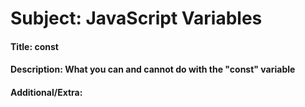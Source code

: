 # **Subject:** JavaScript Variables

#### **Title:** const

#### **Description:** What you can and cannot do with the "const" variable

#### **Additional/Extra:**
